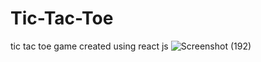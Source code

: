 # Tic-Tac-Toe
 tic tac toe game created using react js
![Screenshot (192)](https://github.com/vishalforwork/Tic-Tac-Toe/assets/131588842/29a58c64-42a9-4992-a43e-0090e04c0216)
